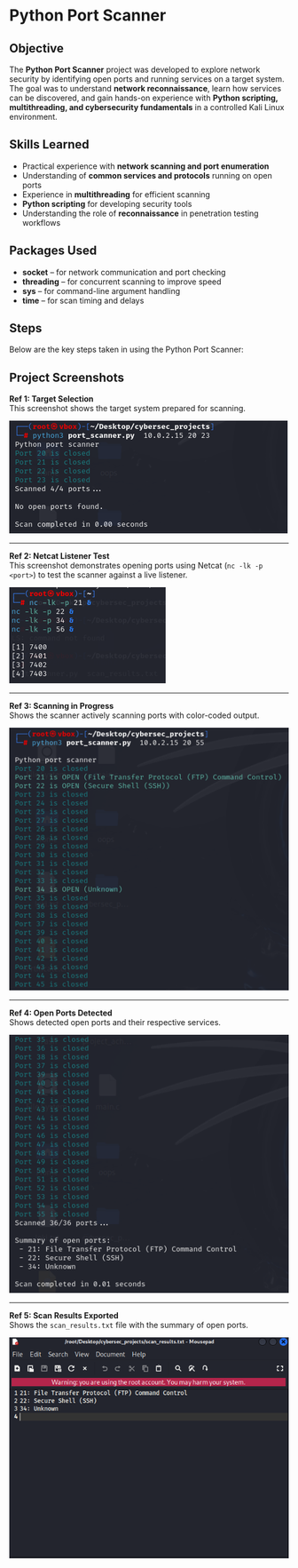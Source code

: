 # Python Port Scanner

## **Objective**
The **Python Port Scanner** project was developed to explore network security by identifying open ports and running services on a target system. The goal was to understand **network reconnaissance**, learn how services can be discovered, and gain hands-on experience with **Python scripting, multithreading, and cybersecurity fundamentals** in a controlled Kali Linux environment.

## **Skills Learned**
- Practical experience with **network scanning and port enumeration**  
- Understanding of **common services and protocols** running on open ports  
- Experience in **multithreading** for efficient scanning  
- **Python scripting** for developing security tools  
- Understanding the role of **reconnaissance** in penetration testing workflows  

## **Packages Used**
- **socket** – for network communication and port checking  
- **threading** – for concurrent scanning to improve speed  
- **sys** – for command-line argument handling  
- **time** – for scan timing and delays  

## **Steps**
Below are the key steps taken in using the Python Port Scanner:

## Project Screenshots

**Ref 1: Target Selection**  
This screenshot shows the target system prepared for scanning.  

[![Target Selection](https://github.com/loki533/Python-port-scanner/raw/main/picture-1.png)](https://github.com/loki533/Python-port-scanner/raw/main/picture-1.png)

---

**Ref 2: Netcat Listener Test**  
This screenshot demonstrates opening ports using Netcat (`nc -lk -p <port>`) to test the scanner against a live listener.  

[![Netcat Listener Test](https://github.com/loki533/Python-port-scanner/raw/main/listening-ports.png)](https://github.com/loki533/Python-port-scanner/raw/main/listening-ports.png)

---

**Ref 3: Scanning in Progress**  
Shows the scanner actively scanning ports with color-coded output.  

[![Scanning in Progress](https://github.com/loki533/Python-port-scanner/raw/main/test-result.png)](https://github.com/loki533/Python-port-scanner/raw/main/test-result.png)


---

**Ref 4: Open Ports Detected**  
Shows detected open ports and their respective services.  

[![Open Ports Detected](https://github.com/loki533/Python-port-scanner/raw/main/test-result_continued.png)](https://github.com/loki533/Python-port-scanner/raw/main/test-result_continued.png)

---

**Ref 5: Scan Results Exported**  
Shows the `scan_results.txt` file with the summary of open ports.  

[![Scan Results Exported](https://github.com/loki533/Python-port-scanner/raw/main/file.png)](https://github.com/loki533/Python-port-scanner/raw/main/file.png)

